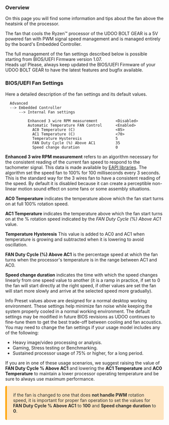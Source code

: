 ### Overview

On this page you will find some information and tips about the fan above the heatsink of the processor.

The fan that cools the Ryzen&trade; processor of the UDOO BOLT GEAR is a 5V powered fan with PWM signal speed management and is managed entirely by the board's Embedded Controller.

The full management of the fan settings described below is possible starting from BIOS/UEFI Firmware version 1.07.  
<span class="label label-warning">Heads up!</span>  Please, always keep updated the BIOS/UEFI Firmware of your UDOO BOLT GEAR to have the latest features and bugfix available.  


### BIOS/UEFI Fan Settings

Here a detailed description of the fan settings and its default values.


      Advanced
      --> Embedded Controller
          --> Internal Fan settings

              Enhanced 3 wire RPM measurement        <Disabled>
              Automatic Temperature FAN Control      <Enabled>
                AC0 Temperature (C)                  <85>
                AC1 Temperature (C)                  <70>
                Temperature Hysteresis               5
                FAN Duty Cycle (%) Above AC1         35
                Speed change duration                0



**Enhanced 3 wire RPM measurement** refers to an algorithm necessary for the consistent reading of the current fan speed to respond to the tachometer signal. This data is made available by [EAPI libraries](!/BIOS-UEFI_and_Tools/EAPI). The algorithm set the speed fan to 100% for 100 milliseconds every 3 seconds. This is the standard way for the 3 wires fan to have a consistent reading of the speed. By default it is disabled because it can create a perceptible non-linear motion sound effect on some fans or some assembly situations.

**AC0 Temperature** indicates the temperature above which the fan start turns on at full 100% rotation speed.

**AC1 Temperature** indicates the temperature above which the fan start turns on at the % rotation speed indicated by the *FAN Duty Cycle (%) Above AC1* value.

**Temperature Hysteresis** This value is added to AC0 and AC1 when temperature is growing and subtracted when it is lowering to avoid oscillation.

**FAN Duty Cycle (%) Above AC1** is the percentage speed at which the fan turns when the processor's temperature is in the range between AC1 and AC0.

**Speed change duration** indicates the time with which the speed changes linearly from one speed value to another (it is a ramp in practice, if set to 0 the fan will start directly at the right speed, if other values are set the fan will start more slowly and arrive at the selected speed more gradually).

<span class="label label-info">Info</span> Preset values above are designed for a normal desktop working environment. These settings help minimize fan noise while keeping the system properly cooled in a normal working environment. The default settings may be modified in future BIOS revisions as UDOO continues to fine-tune them to get the best trade-off between cooling and fan acoustics.  
You may need to change the fan settings if your usage model includes any of the following:

* Heavy image/video processing or analysis.
* Gaming, Stress testing or Benchmarking.
* Sustained processor usage of 75% or higher, for a long period.

If you are in one of these usage scenarios, we suggest raising the value of **FAN Duty Cycle % Above AC1** and lowering the **AC1 Temperature** and **AC0 Temperature** to maintain a lower processor operating temperature and be sure to always use maximum performance.

<p style="background-color: rgba(255, 170, 50, 0.3);padding: 20px;border-left: 5px solid orange; border-radius: 4px; color:rgb(45, 45, 45);">
if the fan is changed to one that does <strong>not handle PWM</strong> rotation speed, it is important for proper fan operation to set the values for <strong>FAN Duty Cycle % Above AC1</strong> to <strong>100</strong> and <strong>Speed change duration</strong> to <strong>0</strong>.
</p>
